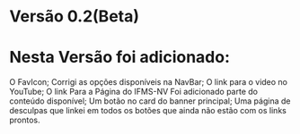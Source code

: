 # Versão 0.2(Beta)
# Nesta Versão foi adicionado:
O FavIcon;
Corrigi as opções disponíveis na NavBar;
O link para o video no YouTube;
O link Para a Página do IFMS-NV
Foi adicionado parte do conteúdo disponível;
Um botão no card do banner principal;
Uma página de desculpas que linkei em todos os botões que ainda não estão com os links prontos.
